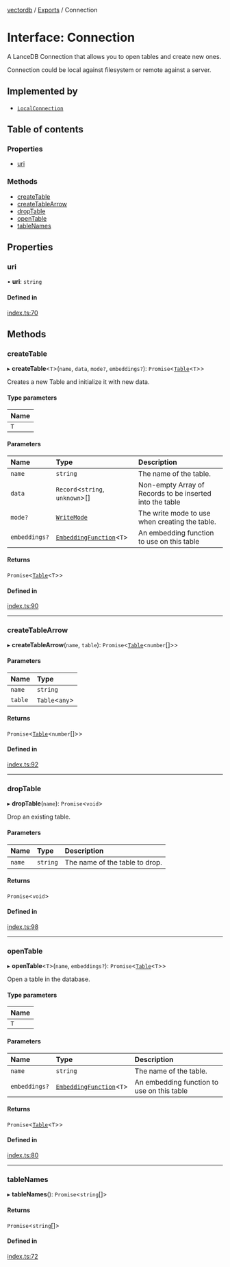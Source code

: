 [vectordb](../README.md) / [Exports](../modules.md) / Connection

# Interface: Connection

A LanceDB Connection that allows you to open tables and create new ones.

Connection could be local against filesystem or remote against a server.

## Implemented by

- [`LocalConnection`](../classes/LocalConnection.md)

## Table of contents

### Properties

- [uri](Connection.md#uri)

### Methods

- [createTable](Connection.md#createtable)
- [createTableArrow](Connection.md#createtablearrow)
- [dropTable](Connection.md#droptable)
- [openTable](Connection.md#opentable)
- [tableNames](Connection.md#tablenames)

## Properties

### uri

• **uri**: `string`

#### Defined in

[index.ts:70](https://github.com/lancedb/lancedb/blob/b1eeb90/node/src/index.ts#L70)

## Methods

### createTable

▸ **createTable**<`T`\>(`name`, `data`, `mode?`, `embeddings?`): `Promise`<[`Table`](Table.md)<`T`\>\>

Creates a new Table and initialize it with new data.

#### Type parameters

| Name |
| :------ |
| `T` |

#### Parameters

| Name | Type | Description |
| :------ | :------ | :------ |
| `name` | `string` | The name of the table. |
| `data` | `Record`<`string`, `unknown`\>[] | Non-empty Array of Records to be inserted into the table |
| `mode?` | [`WriteMode`](../enums/WriteMode.md) | The write mode to use when creating the table. |
| `embeddings?` | [`EmbeddingFunction`](EmbeddingFunction.md)<`T`\> | An embedding function to use on this table |

#### Returns

`Promise`<[`Table`](Table.md)<`T`\>\>

#### Defined in

[index.ts:90](https://github.com/lancedb/lancedb/blob/b1eeb90/node/src/index.ts#L90)

___

### createTableArrow

▸ **createTableArrow**(`name`, `table`): `Promise`<[`Table`](Table.md)<`number`[]\>\>

#### Parameters

| Name | Type |
| :------ | :------ |
| `name` | `string` |
| `table` | `Table`<`any`\> |

#### Returns

`Promise`<[`Table`](Table.md)<`number`[]\>\>

#### Defined in

[index.ts:92](https://github.com/lancedb/lancedb/blob/b1eeb90/node/src/index.ts#L92)

___

### dropTable

▸ **dropTable**(`name`): `Promise`<`void`\>

Drop an existing table.

#### Parameters

| Name | Type | Description |
| :------ | :------ | :------ |
| `name` | `string` | The name of the table to drop. |

#### Returns

`Promise`<`void`\>

#### Defined in

[index.ts:98](https://github.com/lancedb/lancedb/blob/b1eeb90/node/src/index.ts#L98)

___

### openTable

▸ **openTable**<`T`\>(`name`, `embeddings?`): `Promise`<[`Table`](Table.md)<`T`\>\>

Open a table in the database.

#### Type parameters

| Name |
| :------ |
| `T` |

#### Parameters

| Name | Type | Description |
| :------ | :------ | :------ |
| `name` | `string` | The name of the table. |
| `embeddings?` | [`EmbeddingFunction`](EmbeddingFunction.md)<`T`\> | An embedding function to use on this table |

#### Returns

`Promise`<[`Table`](Table.md)<`T`\>\>

#### Defined in

[index.ts:80](https://github.com/lancedb/lancedb/blob/b1eeb90/node/src/index.ts#L80)

___

### tableNames

▸ **tableNames**(): `Promise`<`string`[]\>

#### Returns

`Promise`<`string`[]\>

#### Defined in

[index.ts:72](https://github.com/lancedb/lancedb/blob/b1eeb90/node/src/index.ts#L72)

